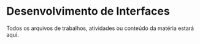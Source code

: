 # Desenvolvimento de Interfaces

Todos os arquivos de trabalhos, atividades ou conteúdo da matéria estará aqui.
